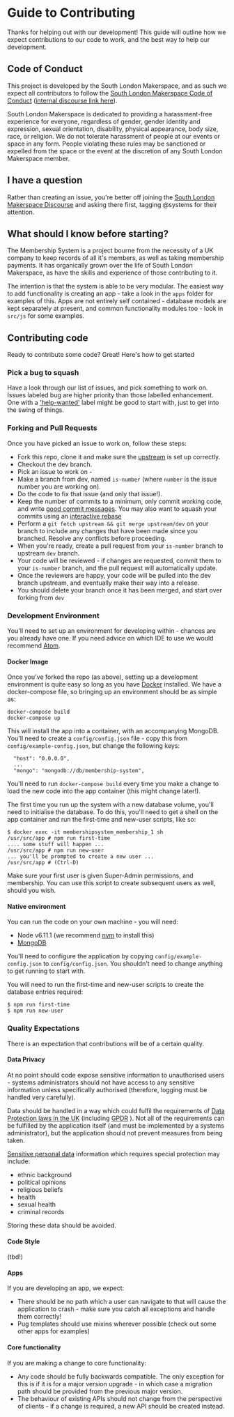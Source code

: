 # Guide to Contributing

Thanks for helping out with our development!  This guide will outline how we expect contributions to our code to work, and the best way to help our development.

## Code of Conduct

This project is developed by the South London Makerspace, and as such we expect all contributors to follow the [South London Makerspace Code of Conduct](https://southlondonmakerspace.org/code-of-conduct) ([internal discourse link here](https://discourse.southlondonmakerspace.org/t/code-of-conduct/53)).  

South London Makerspace is dedicated to providing a harassment-free experience for everyone, regardless of gender, gender identity and expression, sexual orientation, disability, physical appearance, body size, race, or religion. We do not tolerate harassment of people at our events or space in any form. People violating these rules may be sanctioned or expelled from the space or the event at the discretion of any South London Makerspace member.

## I have a question
Rather than creating an issue, you're better off joining the [South London Makerspace Discourse](https://discourse.southlondonmakerspace.org/) and asking there first, tagging @systems for their attention.  

## What should I know before starting?
The Membership System is a project bourne from the necessity of a UK company to keep records of all it's members, as well as taking membership payments.  It has organically grown over the life of South London Makerspace, as have the skills and experience of those contributing to it.  

The intention is that the system is able to be very modular.  The easiest way to add functionality is creating an app - take a look in the `apps` folder for examples of this.  Apps are not entirely self contained - database models are kept separately at present, and common functionality modules too - look in `src/js` for some examples.  

## Contributing code

Ready to contribute some code? Great! Here's how to get started

### Pick a bug to squash
Have a look through our list of issues, and pick something to work on. Issues labeled bug are higher priority than those labelled enhancement.  One with a ['help-wanted'](https://github.com/southlondonmakerspace/membership-system/labels/help%20wanted) label might be good to start with, just to get into the swing of things.

### Forking and Pull Requests

Once you have picked an issue to work on, follow these steps:

* Fork this repo, clone it and make sure the [upstream](https://akrabat.com/the-beginners-guide-to-contributing-to-a-github-project/) is set up correctly.
* Checkout the dev branch.
* Pick an issue to work on -  
* Make a branch from dev, named `is-number` (where `number` is the issue number you are working on).
* Do the code to fix that issue (and only that issue!).
* Keep the number of commits to a minimum, only commit working code, and write [good commit messages](https://tbaggery.com/2008/04/19/a-note-about-git-commit-messages.html). You may also want to squash your commits using an [interactive rebase](https://help.github.com/articles/about-git-rebase/)
* Perform a `git fetch upstream && git merge upstream/dev` on your branch to include any changes that have been made since you branched. Resolve any conflicts before proceeding.
* When you're ready, create a pull request from your `is-number` branch to upstream `dev` branch.
* Your code will be reviewed - if changes are requested, commit them to your `is-number` branch, and the pull request will automatically update.
* Once the reviewers are happy, your code will be pulled into the dev branch upstream, and eventually make their way into a release.
* You should delete your branch once it has been merged, and start over forking from `dev`


### Development Environment

You'll need to set up an environment for developing within - chances are you already have one.  If you need advice on which IDE to use we would recommend [Atom](https://atom.io/).  

#### Docker Image
Once you've forked the repo (as above), setting up a development environment is quite easy so long as you have [Docker](https://docker.com/) installed.  We have a docker-compose file, so bringing up an environment should be as simple as:

```
docker-compose build
docker-compose up
```

This will install the app into a container, with an accompanying MongoDB.  You'll need to create a `config/config.json` file - copy this from `config/example-config.json`, but change the following keys:

```
  "host": "0.0.0.0",
  ...
  "mongo": "mongodb://db/membership-system",

```

You'll need to run `docker-compose build` every time you make a change to load the new code into the app container (this might change later!).

The first time you run up the system with a new database volume, you'll need to initialise the database.  To do this, you'll need to get a shell on the app container and run the first-time and new-user scripts, like so:

```
$ docker exec -it membershipsystem_membership_1 sh
/usr/src/app # npm run first-time
.... some stuff will happen ...
/usr/src/app # npm run new-user
... you'll be prompted to create a new user ...
/usr/src/app # (Ctrl-D)
```

Make sure your first user is given Super-Admin permissions, and membership.  You can use this script to create subsequent users as well, should you wish.
#### Native environment

You can run the code on your own machine - you will need:

* Node v6.11.1 (we recommend [nvm](https://github.com/creationix/nvm) to install this)
* [MongoDB](https://www.mongodb.com/)

You'll need to configure the application by copying `config/example-config.json` to `config/config.json`.  You shouldn't need to change anything to get running to start with.  

You will need to run the first-time and new-user scripts to create the database entries required:

```
$ npm run first-time
$ npm run new-user
```


### Quality Expectations

There is an expectation that contributions will be of a certain quality.

#### Data Privacy

At no point should code expose sensitive information to unauthorised users - systems administrators should not have access to any sensitive information unless specifically authorised (therefore, logging must be handled very carefully).  

Data should be handled in a way which could fulfil the requirements of [Data Protection laws in the UK](https://www.gov.uk/data-protection) (including [GPDR](https://ico.org.uk/for-organisations/guide-to-the-general-data-protection-regulation-gdpr/) ).  Not all of the requirements can be fulfilled by the application itself (and must be implemented by a systems administrator), but the application should not prevent measures from being taken.

[Sensitive personal data](https://www.legislation.gov.uk/ukpga/1998/29/section/2) information which requires special protection may include:
* ethnic background
* political opinions
* religious beliefs
* health
* sexual health
* criminal records

Storing these data should be avoided.  

#### Code Style

(tbd!)

#### Apps

If you are developing an app, we expect:

* There should be no path which a user can navigate to that will cause the application to crash - make sure you catch all exceptions and handle them correctly!
* Pug templates should use mixins wherever possible (check out some other apps for examples)

#### Core functionality

If you are making a change to core functionality:
* Any code should be fully backwards compatible. The only exception for this is if it is for a major version upgrade - in which case a migration path should be provided from the previous major version.
* The behaviour of existing APIs should not change from the perspective of clients - if a change is required, a new API should be created instead.

